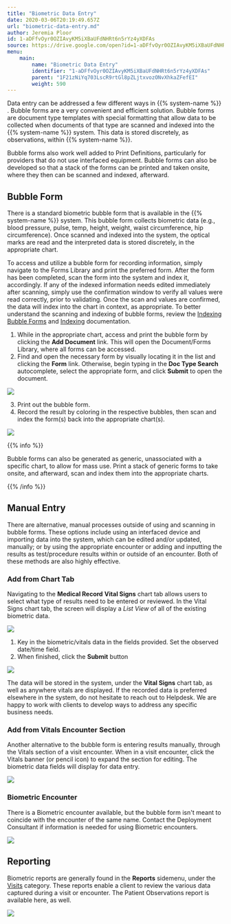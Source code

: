 ```yaml
---
title: "Biometric Data Entry"
date: 2020-03-06T20:19:49.657Z
url: "biometric-data-entry.md"
author: Jeremia Ploor
id: 1-aDFfvOyr0OZIAvyKM5iXBaUFdNHRt6n5rYz4yXDFAs
source: https://drive.google.com/open?id=1-aDFfvOyr0OZIAvyKM5iXBaUFdNHRt6n5rYz4yXDFAs
menu:
    main:
        name: "Biometric Data Entry"
        identifier: "1-aDFfvOyr0OZIAvyKM5iXBaUFdNHRt6n5rYz4yXDFAs"
        parent: "1F21zNiYq703LscR9rtGl8pZLjtxvozONvXhkaZFefEI"
        weight: 590
---
```

Data entry can be addressed a few different ways in {{% system-name %}} . Bubble forms are a very convenient and efficient solution. Bubble forms are document type templates with special formatting that allow data to be collected when documents of that type are scanned and indexed into the {{% system-name %}} system. This data is stored discretely, as observations, within {{% system-name %}}.



Bubble forms also work well added to Print Definitions, particularly for providers that do not use interfaced equipment. Bubble forms can also be developed so that a stack of the forms can be printed and taken onsite, where they then can be scanned and indexed, afterward.

## Bubble Form

There is a standard biometric bubble form that is available in the {{% system-name %}} system. This bubble form collects biometric data (e.g., blood pressure, pulse, temp, height, weight, waist circumference, hip circumference). Once scanned and indexed into the system, the optical marks are read and the interpreted data is stored discretely, in the appropriate chart.



To access and utilize a bubble form for recording information, simply navigate to the Forms Library and print the preferred form. After the form has been completed, scan the form into the system and index it, accordingly. If any of the indexed information needs edited immediately after scanning, simply use the confirmation window to verify all values were read correctly, prior to validating. Once the scan and values are confirmed, the data will index into the chart in context, as appropriate. To better understand the scanning and indexing of bubble forms, review the [Indexing Bubble Forms](indexing-bubble-forms.md) and [Indexing](indexing.md) documentation.

1. While in the appropriate chart, access and print the bubble form by clicking the <strong>Add Document</strong> link. This will open the Document/Forms Library, where all forms can be accessed.
2. Find and open the necessary form by visually locating it in the list and clicking the <strong>Form</strong> link. Otherwise, begin typing in the <strong>Doc Type Search</strong> autocomplete, select the appropriate form, and click <strong>Submit</strong> to open the document.

![](external_files/b101d376b143ddf9c49fb2bf7591dab5.png)

3. Print out the bubble form.
4. Record the result by coloring in the respective bubbles, then scan and index the form(s) back into the appropriate chart(s).

![](external_files/b8b3f06566c2ecbf7f0a9a743117d56c.png)

{{% info %}}

Bubble forms can also be generated as generic, unassociated with a specific chart, to allow for mass use. Print a stack of generic forms to take onsite, and afterward, scan and index them into the appropriate charts.



{{% /info %}}


## Manual Entry

There are alternative, manual processes outside of using and scanning in bubble forms. These options include using an interfaced device and importing data into the system, which can be edited and/or updated, manually; or by using the appropriate encounter or adding and inputting the results as test/procedure results within or outside of an encounter. Both of these methods are also highly effective.

### Add from Chart Tab

Navigating to the **Medical Record** **Vital Signs** chart tab allows users to select what type of results need to be entered or reviewed. In the Vital Signs chart tab, the screen will display a *List View* of all of the existing biometric data.

![](external_files/af5da257dd44127cdc3294483f92b2b8.png)

1. Key in the biometric/vitals data in the fields provided. Set the observed date/time field.
2. When finished, click the <strong>Submit</strong> button

![](external_files/40ca960c79f2816817aded07eb781aeb.png)

The data will be stored in the system, under the **Vital Signs** chart tab, as well as anywhere vitals are displayed. If the recorded data is preferred elsewhere in the system, do not hesitate to reach out to Helpdesk. We are happy to work with clients to develop ways to address any specific business needs.

### Add from Vitals Encounter Section

Another alternative to the bubble form is entering results manually, through the Vitals section of a visit encounter. When in a visit encounter, click the Vitals banner (or pencil icon) to expand the section for editing. The biometric data fields will display for data entry.

![](external_files/0d9a7d0db79caeb4c1ae325658205a6b.png)

### Biometric Encounter

There is a Biometric encounter available, but the bubble form isn't meant to coincide with the encounter of the same name. Contact the Deployment Consultant if information is needed for using Biometric encounters.

![](external_files/f1a0bf946b93e625af4b3c43d1ce4f0b.png)

## Reporting

Biometric reports are generally found in the **Reports** sidemenu, under the [Visits](https://system/?f=layout&module=reports&name=Visits&tabmodule=reports&t=Visits&tabmodule=reports&tabselect=Visits) category. These reports enable a client to review the various data captured during a visit or encounter. The Patient Observations report is available here, as well.

![](external_files/0e24bfa76ff8059ef2cd8d2c97f5ed3e.png)

